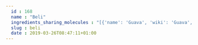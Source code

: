 ```yaml
---
  id : 168
  name : "Beli"
  ingredients_sharing_molecules : "[{'name': 'Guava', 'wiki': 'Guava', 'id': 183, 'category': 'Fruit', 'common_molecules': [5352543, 637520]}, {'name': 'Passionfruit', 'wiki': 'Passiflora_edulis', 'id': 198, 'category': 'Fruit', 'common_molecules': [5352543, 30771]}, {'name': 'Plum', 'wiki': 'Plum', 'id': 207, 'category': 'Fruit', 'common_molecules': [5352543, 637520]}, {'name': 'Starfruit', 'wiki': 'Carambola', 'id': 217, 'category': 'Fruit', 'common_molecules': [5352543, 637520]}, {'name': 'Plum Brandy', 'wiki': 'Slivovitz', 'id': 20, 'category': 'Beverage Alcoholic', 'common_molecules': [637520]}]"
  slug : beli
  date : 2019-03-26T08:47:11+01:00
---
```



